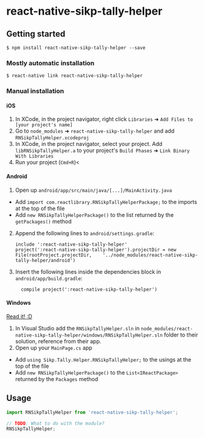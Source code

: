 
# react-native-sikp-tally-helper

## Getting started

`$ npm install react-native-sikp-tally-helper --save`

### Mostly automatic installation

`$ react-native link react-native-sikp-tally-helper`

### Manual installation


#### iOS

1. In XCode, in the project navigator, right click `Libraries` ➜ `Add Files to [your project's name]`
2. Go to `node_modules` ➜ `react-native-sikp-tally-helper` and add `RNSikpTallyHelper.xcodeproj`
3. In XCode, in the project navigator, select your project. Add `libRNSikpTallyHelper.a` to your project's `Build Phases` ➜ `Link Binary With Libraries`
4. Run your project (`Cmd+R`)<

#### Android

1. Open up `android/app/src/main/java/[...]/MainActivity.java`
  - Add `import com.reactlibrary.RNSikpTallyHelperPackage;` to the imports at the top of the file
  - Add `new RNSikpTallyHelperPackage()` to the list returned by the `getPackages()` method
2. Append the following lines to `android/settings.gradle`:
  	```
  	include ':react-native-sikp-tally-helper'
  	project(':react-native-sikp-tally-helper').projectDir = new File(rootProject.projectDir, 	'../node_modules/react-native-sikp-tally-helper/android')
  	```
3. Insert the following lines inside the dependencies block in `android/app/build.gradle`:
  	```
      compile project(':react-native-sikp-tally-helper')
  	```

#### Windows
[Read it! :D](https://github.com/ReactWindows/react-native)

1. In Visual Studio add the `RNSikpTallyHelper.sln` in `node_modules/react-native-sikp-tally-helper/windows/RNSikpTallyHelper.sln` folder to their solution, reference from their app.
2. Open up your `MainPage.cs` app
  - Add `using Sikp.Tally.Helper.RNSikpTallyHelper;` to the usings at the top of the file
  - Add `new RNSikpTallyHelperPackage()` to the `List<IReactPackage>` returned by the `Packages` method


## Usage
```javascript
import RNSikpTallyHelper from 'react-native-sikp-tally-helper';

// TODO: What to do with the module?
RNSikpTallyHelper;
```
  